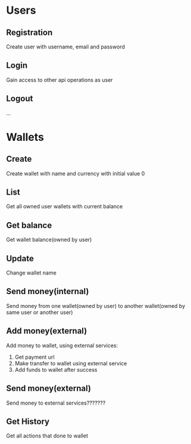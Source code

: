 # Users
## Registration
Create user with username, email and password
## Login
Gain access to other api operations as user
## Logout
...

# Wallets
## Create
Create wallet with name and currency with initial value 0
## List
Get all owned user wallets with current balance
## Get balance
Get wallet balance(owned by user)
## Update
Change wallet name
## Send money(internal)
Send money from one wallet(owned by user) to another wallet(owned by same user or another user)
## Add money(external)
Add money to wallet, using external services:
1. Get payment url
2. Make transfer to wallet using external service
3. Add funds to wallet after success
## Send money(external)
Send money to external services???????
## Get History
Get all actions that done to wallet
